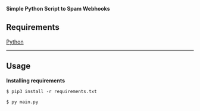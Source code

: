 __Simple Python Script to Spam Webhooks__


__Requirements__
-------------
<a href="python.org">Python</a>

-------------

__Usage__
-------------

__Installing requirements__
```
$ pip3 install -r requirements.txt
```

```
$ py main.py
```

